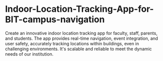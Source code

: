# Indoor-Location-Tracking-App-for-BIT-campus-navigation
Create an innovative indoor location tracking app for faculty, staff, parents, and students. The app provides real-time navigation, event integration, and user safety, accurately tracking locations within buildings, even in challenging environments. It's scalable and reliable to meet the dynamic needs of our institution.
